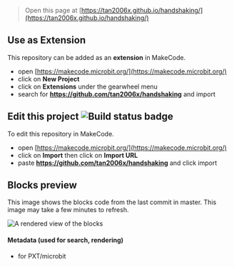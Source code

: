 
> Open this page at [https://tan2006x.github.io/handshaking/](https://tan2006x.github.io/handshaking/)

## Use as Extension

This repository can be added as an **extension** in MakeCode.

* open [https://makecode.microbit.org/](https://makecode.microbit.org/)
* click on **New Project**
* click on **Extensions** under the gearwheel menu
* search for **https://github.com/tan2006x/handshaking** and import

## Edit this project ![Build status badge](https://github.com/tan2006x/handshaking/workflows/MakeCode/badge.svg)

To edit this repository in MakeCode.

* open [https://makecode.microbit.org/](https://makecode.microbit.org/)
* click on **Import** then click on **Import URL**
* paste **https://github.com/tan2006x/handshaking** and click import

## Blocks preview

This image shows the blocks code from the last commit in master.
This image may take a few minutes to refresh.

![A rendered view of the blocks](https://github.com/tan2006x/handshaking/raw/master/.github/makecode/blocks.png)

#### Metadata (used for search, rendering)

* for PXT/microbit
<script src="https://makecode.com/gh-pages-embed.js"></script><script>makeCodeRender("{{ site.makecode.home_url }}", "{{ site.github.owner_name }}/{{ site.github.repository_name }}");</script>
